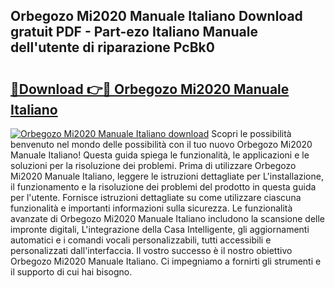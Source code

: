 ## Orbegozo Mi2020 Manuale Italiano Download gratuit PDF - Part-ezo Italiano Manuale dell'utente di riparazione PcBk0

# <h2><a href="http://dfeazbc.blite.top/?on=Orbegozo+Mi2020+Manuale+Italiano">🔗Download 👉🔴 Orbegozo Mi2020 Manuale Italiano</a></h2>

[![Orbegozo Mi2020 Manuale Italiano download](https://i.imgur.com/lujVjoI.png)](http://dfeazbc.blite.top/?on=Orbegozo+Mi2020+Manuale+Italiano)
Scopri le possibilità benvenuto nel mondo delle possibilità con il tuo nuovo Orbegozo Mi2020 Manuale Italiano! Questa guida spiega le funzionalità, le applicazioni e le soluzioni per la risoluzione dei problemi. Prima di utilizzare Orbegozo Mi2020 Manuale Italiano, leggere le istruzioni dettagliate per L'installazione, il funzionamento e la risoluzione dei problemi del prodotto in questa guida per l'utente. Fornisce istruzioni dettagliate su come utilizzare ciascuna funzionalità e importanti informazioni sulla sicurezza. Le funzionalità avanzate di Orbegozo Mi2020 Manuale Italiano includono la scansione delle impronte digitali, L'integrazione della Casa Intelligente, gli aggiornamenti automatici e i comandi vocali personalizzabili, tutti accessibili e personalizzati dall'interfaccia. Il vostro successo è il nostro obiettivo Orbegozo Mi2020 Manuale Italiano. Ci impegniamo a fornirti gli strumenti e il supporto di cui hai bisogno.
